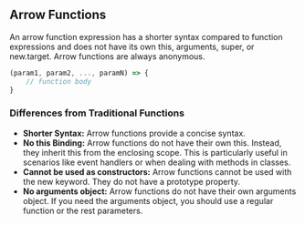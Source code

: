 ## Arrow Functions

An arrow function expression has a shorter syntax compared to function expressions and does not have its own this, arguments, super, or new.target. Arrow functions are always anonymous.

```javascript
(param1, param2, ..., paramN) => {
    // function body
}
```

### Differences from Traditional Functions

- **Shorter Syntax:** Arrow functions provide a concise syntax.
- **No this Binding:** Arrow functions do not have their own this. Instead, they inherit this from the enclosing scope. This is particularly useful in scenarios like event handlers or when dealing with methods in classes.
- **Cannot be used as constructors:** Arrow functions cannot be used with the new keyword. They do not have a prototype property.
- **No arguments object:** Arrow functions do not have their own arguments object. If you need the arguments object, you should use a regular function or the rest parameters.
